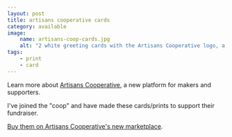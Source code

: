 ```yaml
---
layout: post
title: artisans cooperative cards
category: available
image:
    name: artisans-coop-cards.jpg
    alt: "2 white greeting cards with the Artisans Cooperative logo, a chicken. One card has a single print of the chicken in black ink, and the other has two overlapping prints in blue and red ink"
tags:
    - print
    - card
---
```


Learn more about [Artisans Cooperative](https://artisans.coop/), a new platform for makers and supporters.

I've joined the "coop" and have made these cards/prints to support their fundraiser.

[Buy them on Artisans Cooperative's new marketplace](https://artisans.coop/products/coop-logo-greeting-card).